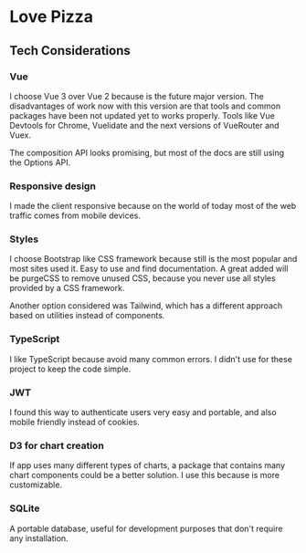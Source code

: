 # Love Pizza

## Tech Considerations

### Vue
I choose Vue 3 over Vue 2 because is the future major version. The disadvantages of work now with this version are that tools and common packages have been not updated yet to works properly. Tools like Vue Devtools for Chrome, Vuelidate and the next versions of VueRouter and Vuex.

The composition API looks promising, but most of the docs are still using the Options API.

### Responsive design
I made the client responsive because on the world of today most of the web traffic comes from mobile devices.

### Styles
I choose Bootstrap like CSS framework because still is the most popular and most sites used it. Easy to use and find documentation. A great added will be purgeCSS to remove unused CSS, because you never use all styles provided by a CSS framework.

Another option considered was Tailwind, which has a different approach based on utilities instead of components.

### TypeScript
I like TypeScript because avoid many common errors. I didn't use for these project to keep the code simple.

### JWT
I found this way to authenticate users very easy and portable, and also mobile friendly instead of cookies.

### D3 for chart creation
If app uses many different types of charts, a package that contains many chart components could be a better solution. I use this because is more customizable.

### SQLite
A portable database, useful for development purposes that don't require any installation.